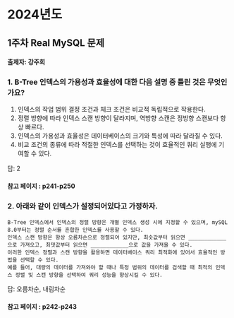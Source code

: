 # 2024년도
## 1주차 Real MySQL 문제
#### 출제자: 강주희

### 1. B-Tree 인덱스의 가용성과 효율성에 대한 다음 설명 중 틀린 것은 무엇인가요?

1. 인덱스의 작업 범위 결정 조건과 체크 조건은 비교적 독립적으로 작용한다.  
2. 정렬 방향에 따라 인덱스 스캔 방향이 달라지며, 역방향 스캔은 정방향 스캔보다 항상 빠르다.  
3. 인덱스의 가용성과 효율성은 데이터베이스의 크기와 특성에 따라 달라질 수 있다.  
4. 비교 조건의 종류에 따라 적절한 인덱스를 선택하는 것이 효율적인 쿼리 실행에 기여할 수 있다.

답: 2

#### 참고 페이지 : p241-p250


### 2. 아래와 같이 인덱스가 설정되어있다고 가정하자.
```
B-Tree 인덱스에서 인덱스의 정렬 방향은 개별 인덱스 생성 시에 지정할 수 있으며, mySQL 8.0부터는 정렬 순서를 혼합한 인덱스를 사용할 수 있다.
인덱스 스캔 방향은 항상 오름차순으로 정렬되어 있지만, 최솟값부터 읽으면 ____________으로 가져오고, 최댓값부터 읽으면 ____________으로 값을 가져올 수 있다.
이러한 인덱스 정렬과 스캔 방향을 활용하면 데이터베이스 쿼리 최적화에 있어서 효율적인 방법을 선택할 수 있다.
예를 들어, 대량의 데이터를 가져와야 할 때나 특정 범위의 데이터를 검색할 때 최적의 인덱스 정렬 및 스캔 방향을 선택하여 쿼리 성능을 향상시킬 수 있다.
```

답: 오름차순, 내림차순

#### 참고 페이지 : p242-p243
